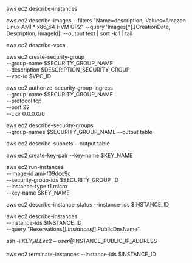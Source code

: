 aws ec2 describe-instances

aws ec2 describe-images --filters "Name=description, Values=Amazon Linux AMI * x86_64 HVM GP2" --query 'Images[*].[CreationDate, Description, ImageId]' --output text | sort -k 1 | tail

aws ec2 describe-vpcs

aws ec2 create-security-group \
--group-name $SECURITY_GROUP_NAME \
--description $DESCRIPTION_SECURITY_GROUP \
--vpc-id $VPC_ID

aws ec2 authorize-security-group-ingress \
--group-name $SECURITY_GROUP_NAME \
--protocol tcp \
--port 22 \
--cidr 0.0.0.0/0

aws ec2 describe-security-groups \
--group-names $SECURITY_GROUP_NAME
--output table

aws ec2 describe-subnets --output table

aws ec2 create-key-pair --key-name $KEY_NAME

aws ec2 run-instances \
--image-id ami-f09dcc9c \
--security-group-ids $SECURITY_GROUP_ID\
--instance-type t1.micro \
--key-name $KEY_NAME 

aws ec2 describe-instance-status --instance-ids $INSTANCE_ID

aws ec2 describe-instances \
--instance-ids $INSTANCE_ID \
--query "Reservations[*].Instances[*].PublicDnsName"

ssh -i $KEY_FILE ec2-user@$INSTANCE_PUBLIC_IP_ADDRESS

aws ec2 terminate-instances --instance-ids $INSTANCE_ID
